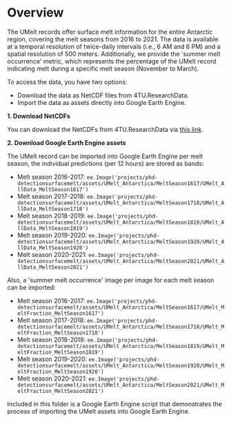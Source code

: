# Overview

The UMelt records offer surface melt information for the entire Antarctic region, covering the melt seasons from 2016 to 2021. 
The data is available at a temporal resolution of twice-daily intervals (i.e., 6 AM and 6 PM) and a spatial resolution of 500 meters. 
Additionally, we provide the 'summer melt occurrence' metric, which represents the percentage of the UMelt record indicating melt during a specific melt season (November to March).

To access the data, you have two options:

- Download the data as NetCDF files from 4TU.ResearchData.
- Import the data as assets directly into Google Earth Engine.

**1. Download NetCDFs**

You can download the NetCDFs from 4TU.ResearchData via [this link](xxxx).

**2. Download Google Earth Engine assets**

The UMelt record can be imported into Google Earth Engine per melt season, the individual predictions (per 12 hours) are stored as bands:

- Melt season 2016-2017: ```ee.Image('projects/phd-detectionsurfacemelt/assets/UMelt_Antarctica/MeltSeason1617/UMelt_AllData_MeltSeason1617')```
- Melt season 2017-2018: ```ee.Image('projects/phd-detectionsurfacemelt/assets/UMelt_Antarctica/MeltSeason1718/UMelt_AllData_MeltSeason1718')```
- Melt season 2018-2019: ```ee.Image('projects/phd-detectionsurfacemelt/assets/UMelt_Antarctica/MeltSeason1819/UMelt_AllData_MeltSeason1819')```
- Melt season 2019-2020: ```ee.Image('projects/phd-detectionsurfacemelt/assets/UMelt_Antarctica/MeltSeason1920/UMelt_AllData_MeltSeason1920')```
- Melt season 2020-2021: ```ee.Image('projects/phd-detectionsurfacemelt/assets/UMelt_Antarctica/MeltSeason2021/UMelt_AllData_MeltSeason2021')```
    
Also, a 'summer melt occurrence' image per image for each melt season can be imported: 
- Melt season 2016-2017: ```ee.Image('projects/phd-detectionsurfacemelt/assets/UMelt_Antarctica/MeltSeason1617/UMelt_MeltFraction_MeltSeason1617')```
- Melt season 2017-2018: ```ee.Image('projects/phd-detectionsurfacemelt/assets/UMelt_Antarctica/MeltSeason1718/UMelt_MeltFraction_MeltSeason1718')```
- Melt season 2018-2019: ```ee.Image('projects/phd-detectionsurfacemelt/assets/UMelt_Antarctica/MeltSeason1819/UMelt_MeltFraction_MeltSeason1819')```
- Melt season 2019-2020: ```ee.Image('projects/phd-detectionsurfacemelt/assets/UMelt_Antarctica/MeltSeason1920/UMelt_MeltFraction_MeltSeason1920')```
- Melt season 2020-2021: ```ee.Image('projects/phd-detectionsurfacemelt/assets/UMelt_Antarctica/MeltSeason2021/UMelt_MeltFraction_MeltSeason2021')```

Included in this folder is a Google Earth Engine script that demonstrates the process of importing the UMelt assets into Google Earth Engine. 
